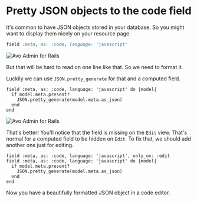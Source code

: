 # Pretty JSON objects to the code field

It's common to have JSON objects stored in your database. So you might want to display them nicely on your resource page.

```ruby
field :meta, as: :code, language: 'javascript'
```

<img :src="('/assets/img/recipes/format-ruby-object-to-json/before.png')" alt="Avo Admin for Rails" class="border mb-4" />

But that will be hard to read on one line like that. So we need to format it.

Luckily we can use `JSON.pretty_generate` for that and a computed field.

```ruby{3}
field :meta, as: :code, language: 'javascript' do |model|
  if model.meta.present?
    JSON.pretty_generate(model.meta.as_json)
  end
end
```

<img :src="('/assets/img/recipes/format-ruby-object-to-json/after.png')" alt="Avo Admin for Rails" class="border mb-4" />

That's better! You'll notice that the field is missing on the `Edit` view. That's normal for a computed field to be hidden on `Edit`.
To fix that, we should add another one just for editing.

```ruby{1}
field :meta, as: :code, language: 'javascript', only_on: :edit
field :meta, as: :code, language: 'javascript' do |model|
  if model.meta.present?
    JSON.pretty_generate(model.meta.as_json)
  end
end
```

Now you have a beautifully formatted JSON object in a code editor.
